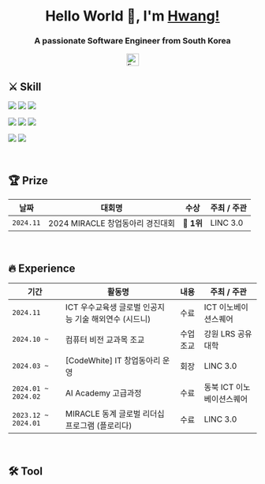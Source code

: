 <h1 align="center">Hello World 👋, I'm <a href="">Hwang!</a></h1>
<h3 align="center">A passionate Software Engineer from South Korea</h3>


<div align="center">
  <a href="mailto:sun30126331@gmail.com" target="_blank"><img src="https://img.shields.io/badge/Email-sun30126331%40gmail.com-red?logo=gmail&logoColor=white" height="25" alt="Email"/></a>
</div>


## ⚔ Skill

<img src="https://img.shields.io/badge/React-61DAFB?style=for-the-badge&logo=React&logoColor=white"/> <img src="https://img.shields.io/badge/Expo-000000?style=for-the-badge&logo=Expo&logoColor=white"/> <img src="https://img.shields.io/badge/React Native-61DAFB?style=for-the-badge&logo=React&logoColor=white"/><br>

<img src="https://img.shields.io/badge/MySQL-4479A1?style=for-the-badge&logo=MySQL&logoColor=white"/> <img src="https://img.shields.io/badge/oracle-F80000?style=for-the-badge&logo=oracle&logoColor=white"/> <img src="https://img.shields.io/badge/Firebase-DD2C00?style=for-the-badge&logo=firebase&logoColor=white" /><br>

<img src="https://img.shields.io/badge/Python-3776AB?style=for-the-badge&logo=Python&logoColor=white"/> <img src="https://img.shields.io/badge/tensorflow-FF6F00?style=for-the-badge&logo=tensorflow&logoColor=white"/><br>


<br>


## 🏆 Prize

<div align="center">

  | 날짜 | 대회명 | 수상 | 주최 / 주관 |
  | - | - | :-: | - |
  |  `2024.11` | 2024 MIRACLE 창업동아리 경진대회 | 🥇 **1위** | LINC 3.0 |

</div>


<br>


## 🔥 Experience

<div align="center">

  | 기간 | 활동명 | 내용 | 주최 / 주관 |
  | - | - | :-: | - |
  |  `2024.11` | ICT 우수교육생 글로벌 인공지능 기술 해외연수 (시드니) | 수료 | ICT 이노베이션스퀘어 |
  |  `2024.10 ~` | 컴퓨터 비전 교과목 조교 | 수업 조교 | 강원 LRS 공유대학 |
  |  `2024.03 ~` | [CodeWhite] IT 창업동아리 운영 | 회장 | LINC 3.0 |
  |  `2024.01 ~ 2024.02` | AI Academy 고급과정 | 수료 | 동북 ICT 이노베이션스퀘어 |
  |  `2023.12 ~ 2024.01` | MIRACLE 동계 글로벌 리더십 프로그램 (플로리다) | 수료 | LINC 3.0 |

</div>


<br>


## 🛠 Tool

